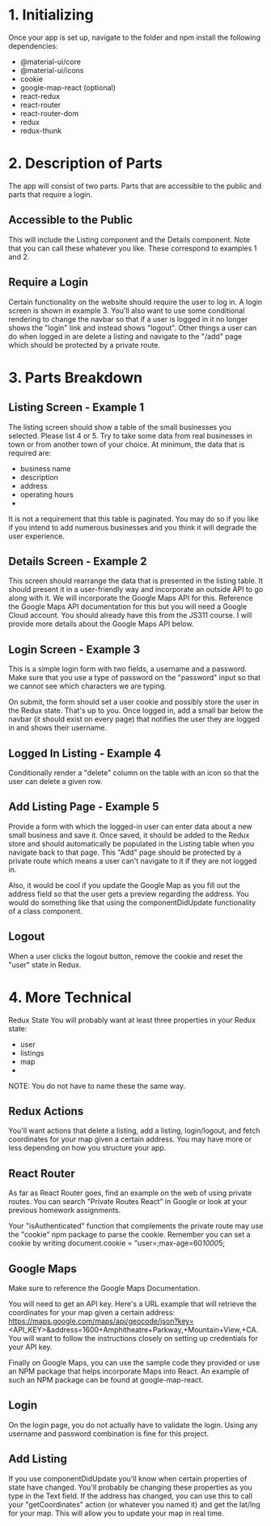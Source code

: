 # 1. Initializing
Once your app is set up, navigate to the folder and npm install the following dependencies:

* @material-ui/core
* @material-ui/icons
* cookie
* google-map-react (optional)
* react-redux
* react-router
* react-router-dom
* redux
* redux-thunk

# 2. Description of Parts
The app will consist of two parts. Parts that are accessible to the public and parts that require a login.

## Accessible to the Public

This will include the Listing component and the Details component. Note that you can call these whatever you like. These correspond to examples 1 and 2.

## Require a Login

Certain functionality on the website should require the user to log in. A login screen is shown in example 3. You'll also want to use some conditional rendering to change the navbar so that if a user is logged in it no longer shows the "login" link and instead shows "logout". Other things a user can do when logged in are delete a listing and navigate to the "/add" page which should be protected by a private route.

# 3. Parts Breakdown
## Listing Screen - Example 1

The listing screen should show a table of the small businesses you selected. Please list 4 or 5. Try to take some data from real businesses in town or from another town of your choice. At minimum, the data that is required are:

* business name
* description
* address
* operating hours
* 
It is not a requirement that this table is paginated. You may do so if you like if you intend to add numerous businesses and you think it will degrade the user experience.

## Details Screen - Example 2

This screen should rearrange the data that is presented in the listing table. It should present it in a user-friendly way and incorporate an outside API to go along with it. We will incorporate the Google Maps API for this. Reference the Google Maps API documentation for this but you will need a Google Cloud account. You should already have this from the JS311 course. I will provide more details about the Google Maps API below.

## Login Screen - Example 3

This is a simple login form with two fields, a username and a password. Make sure that you use a type of password on the "password" input so that we cannot see which characters we are typing.

On submit, the form should set a user cookie and possibly store the user in the Redux state. That's up to you. Once logged in, add a small bar below the navbar (it should exist on every page) that notifies the user they are logged in and shows their username.

## Logged In Listing - Example 4

Conditionally render a "delete" column on the table with an icon so that the user can delete a given row.

## Add Listing Page - Example 5

Provide a form with which the logged-in user can enter data about a new small business and save it. Once saved, it should be added to the Redux store and should automatically be populated in the Listing table when you navigate back to that page. This "Add" page should be protected by a private route which means a user can't navigate to it if they are not logged in.

Also, it would be cool if you update the Google Map as you fill out the address field so that the user gets a preview regarding the address. You would do something like that using the componentDidUpdate functionality of a class component.

## Logout

When a user clicks the logout button, remove the cookie and reset the "user" state in Redux.

# 4. More Technical
Redux State
You will probably want at least three properties in your Redux state:

* user
* listings
* map
* 
NOTE: You do not have to name these the same way.

## Redux Actions
You'll want actions that delete a listing, add a listing, login/logout, and fetch coordinates for your map given a certain address. You may have more or less depending on how you structure your app.

## React Router
As far as React Router goes, find an example on the web of using private routes. You can search "Private Routes React" in Google or look at your previous homework assignments.

Your "isAuthenticated" function that complements the private route may use the "cookie" npm package to parse the cookie. Remember you can set a cookie by writing document.cookie = "user=<USERNAME>;max-age=60*1000*5;

## Google Maps
Make sure to reference the Google Maps Documentation.

You will need to get an API key. Here's a URL example that will retrieve the coordinates for your map given a certain address: https://maps.google.com/maps/api/geocode/json?key=<API_KEY>&address=1600+Amphitheatre+Parkway,+Mountain+View,+CA. You will want to follow the instructions closely on setting up credentials for your API key.

Finally on Google Maps, you can use the sample code they provided or use an NPM package that helps incorporate Maps into React. An example of such an NPM package can be found at google-map-react.

## Login
On the login page, you do not actually have to validate the login. Using any username and password combination is fine for this project.

## Add Listing
If you use componentDidUpdate you'll know when certain properties of state have changed. You'll probably be changing these properties as you type in the Text field. If the address has changed, you can use this to call your "getCoordinates" action (or whatever you named it) and get the lat/lng for your map. This will allow you to update your map in real time.
